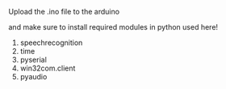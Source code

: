 Upload the .ino file to the arduino

and make sure to install required modules in python used here!

1. speechrecognition
2. time
3. pyserial
4. win32com.client
5. pyaudio

